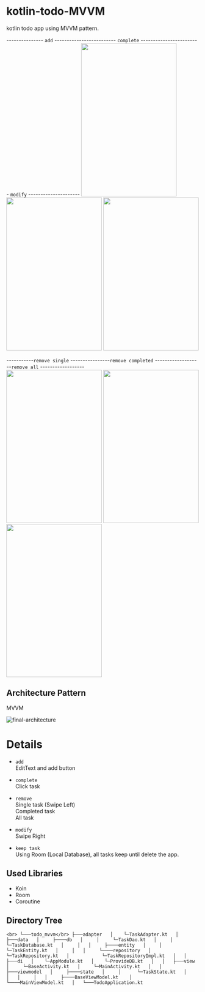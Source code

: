 # kotlin-todo-MVVM
kotlin todo app using MVVM pattern.

--------------- `add` ------------------------- `complete` ------------------------ `modify` --------------------- 
<img src="https://user-images.githubusercontent.com/71416677/132951673-93ffef6f-4572-486b-9026-38565aba6a39.gif" width="250" height="400"/>
<img src="https://user-images.githubusercontent.com/71416677/132951700-502da9a8-b4b1-4270-9a4b-31c87a7be12a.gif" width="250" height="400"/>
<img src="https://user-images.githubusercontent.com/71416677/132951687-67ca9d63-3a2d-4ff8-bc56-cf5a2f7df270.gif" width="250" height="400"/>  




-----------`remove single` ----------------`remove completed` -------------------`remove all`  ------------------  
<img src="https://user-images.githubusercontent.com/71416677/132951712-ce404bd5-e908-4576-9fd5-cb99bd4ad070.gif" width="250" height="400"/>
<img src="https://user-images.githubusercontent.com/71416677/132951721-588188f2-55ff-49c9-9a70-3cb49dc608b9.gif" width="250" height="400"/>
<img src="https://user-images.githubusercontent.com/71416677/132951728-d6b23015-1362-40eb-b039-f774d5210733.gif" width="250" height="400"/>  

## Architecture Pattern
MVVM 

![final-architecture](https://user-images.githubusercontent.com/71416677/132950781-3b8c1373-825b-4685-a900-de84f4e5f062.png)  

# Details
* `add`    
EditText and add button  

* `complete`  
Click task  

* `remove`  
Single task  (Swipe Left)  
Completed task  
All task  

* `modify`  
Swipe Right  

* `keep task`  
Using Room (Local Database), all tasks keep until delete the app.  


## Used Libraries
* Koin
* Room
* Coroutine  

## Directory Tree 

`<br> └───todo_mvvm</br>
       ├───adapter  
       │    └─TaskAdapter.kt  
       │  
       ├───data  
       │     ├────db  
       │     │     └─TaskDao.kt  
       │     │     └─TaskDatabase.kt  
       │     │  
       │     ├────entity  
       │     │      └─TaskEntity.kt  
       │     │  
       │     └────repository  
       │            └─TaskRepository.kt  
       │            └─TaskRepositoryImpl.kt  
       │  
       │  
       ├───di  
       │    └─AppModule.kt  
       │    └─ProvideDB.kt  
       │  
       │  
       ├───view  
       │     └─BaseActivity.kt  
       │     └─MainActivity.kt  
       │  
       │  
       ├───viewmodel  
       │     ├────state  
       │     │      └─TaskState.kt  
       │     │  
       │     │  
       │     ├────BaseViewModel.kt   
       │     └────MainViewModel.kt  
       │  
       └───TodoApplication.kt`  
